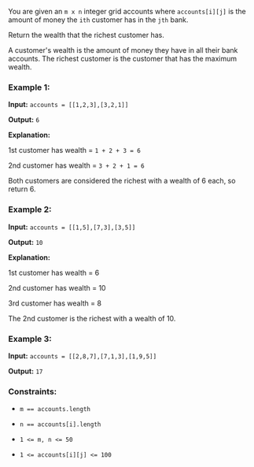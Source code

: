 You are given an ```m x n``` integer grid accounts where ```accounts[i][j]``` is the amount of money the ```ith``` customer has in the ```jth``` bank.

Return the wealth that the richest customer has.

A customer's wealth is the amount of money they have in all their bank accounts. The richest customer is the customer that has the maximum wealth.

### Example 1:

**Input:** ```accounts = [[1,2,3],[3,2,1]]```

**Output:** ```6```

**Explanation:**

1st customer has wealth = ```1 + 2 + 3 = 6```

2nd customer has wealth = ```3 + 2 + 1 = 6```

Both customers are considered the richest with a wealth of 6 each, so return 6.

### Example 2:

**Input:** ```accounts = [[1,5],[7,3],[3,5]]```

**Output:** ```10```

**Explanation:**

1st customer has wealth = 6

2nd customer has wealth = 10 

3rd customer has wealth = 8

The 2nd customer is the richest with a wealth of 10.

### Example 3:

**Input:** ```accounts = [[2,8,7],[7,1,3],[1,9,5]]```

**Output:** ```17```

### Constraints:

* ```m == accounts.length```

* ```n == accounts[i].length```

* ```1 <= m, n <= 50```

* ```1 <= accounts[i][j] <= 100```
